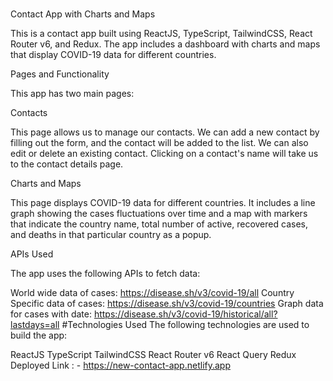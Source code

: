 #

Contact App with Charts and Maps

This is a contact app built using ReactJS, TypeScript, TailwindCSS, React Router v6, and Redux. The app includes a dashboard with charts and maps that display COVID-19 data for different countries.

Pages and Functionality

This app has two main pages:

Contacts

This page allows us to manage our contacts. We can add a new contact by filling out the form, and the contact will be added to the list. We can also edit or delete an existing contact. Clicking on a contact's name will take us to the contact details page.

Charts and Maps

This page displays COVID-19 data for different countries. It includes a line graph showing the cases fluctuations over time and a map with markers that indicate the country name, total number of active, recovered cases, and deaths in that particular country as a popup.

APIs Used

The app uses the following APIs to fetch data:

World wide data of cases: https://disease.sh/v3/covid-19/all
Country Specific data of cases: https://disease.sh/v3/covid-19/countries
Graph data for cases with date: https://disease.sh/v3/covid-19/historical/all?lastdays=all
#Technologies Used The following technologies are used to build the app:

ReactJS
TypeScript
TailwindCSS
React Router v6
React Query
Redux
Deployed Link : -
https://new-contact-app.netlify.app
